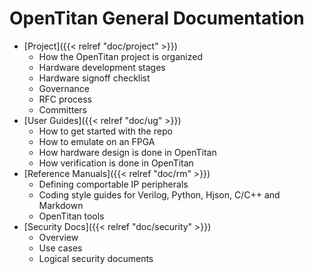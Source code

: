 # OpenTitan General Documentation

* [Project]({{< relref "doc/project" >}})
  * How the OpenTitan project is organized
  * Hardware development stages
  * Hardware signoff checklist
  * Governance
  * RFC process
  * Committers
* [User Guides]({{< relref "doc/ug" >}})
  * How to get started with the repo
  * How to emulate on an FPGA
  * How hardware design is done in OpenTitan
  * How verification is done in OpenTitan
* [Reference Manuals]({{< relref "doc/rm" >}})
  * Defining comportable IP peripherals
  * Coding style guides for Verilog, Python, Hjson, C/C++ and Markdown
  * OpenTitan tools
* [Security Docs]({{< relref "doc/security" >}})
  * Overview
  * Use cases
  * Logical security documents
